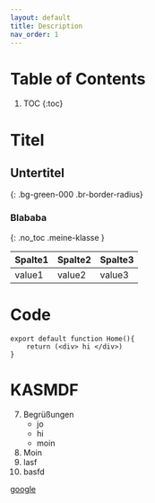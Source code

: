 ```yaml
---
layout: default
title: Description
nav_order: 1
---
```

# Table of Contents
1. TOC
{:toc}

# Titel
## Untertitel
{: .bg-green-000 .br-border-radius}
### Blababa
{: .no_toc .meine-klasse }




|Spalte1|Spalte2|Spalte3|
|---|---|---|
|value1|value2|value3|

# Code
```tsx
export default function Home(){
    return (<div> hi </div>)
}
```
# KASMDF
7. Begrüßungen
   * jo
   - hi
   * moin
1. Moin
1. lasf
1. basfd

[google](http://google.de )
